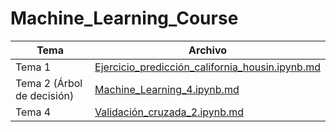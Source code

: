# Machine_Learning_Course

| Tema         | Archivo                 |
|--------------|-------------------------|
| Tema 1       | [Ejercicio_predicción_california_housin.ipynb.md](Ejercicio_predicción_california_housin.ipynb) |
| Tema 2 (Árbol de decisión)       | [Machine_Learning_4.ipynb.md](Machine_Learning_4.ipynb) |
| Tema 4       | [Validación_cruzada_2.ipynb.md](Validación_cruzada_2.ipynb) |


